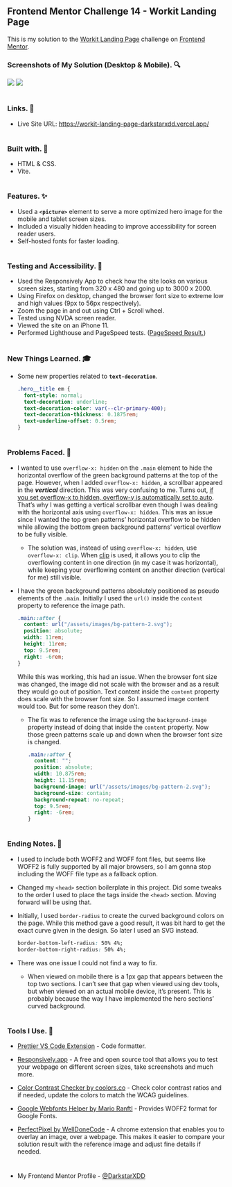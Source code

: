## Frontend Mentor Challenge 14 - Workit Landing Page

This is my solution to the [Workit Landing Page](https://www.frontendmentor.io/challenges/workit-landing-page-2fYnyle5lu) challenge on [Frontend Mentor](https://www.frontendmentor.io/).

### Screenshots of My Solution (Desktop & Mobile). 🔍

![](./solution_screenshots/screenshot_desktop.jpeg)
![](./solution_screenshots/screenshot_mobile.jpeg)

#

### Links. 🔗

- Live Site URL: https://workit-landing-page-darkstarxdd.vercel.app/

#

### Built with. 🔨

- HTML & CSS.
- Vite.

#

### Features. ✨

- Used a **`<picture>`** element to serve a more optimized hero image for the mobile and tablet screen sizes.
- Included a visually hidden heading to improve accessibility for screen reader users.
- Self-hosted fonts for faster loading.

#

### Testing and Accessibility. 🧪

- Used the Responsively App to check how the site looks on various screen sizes, starting from 320 x 480 and going up to 3000 x 2000.
- Using Firefox on desktop, changed the browser font size to extreme low and high values (9px to 56px respectively).
- Zoom the page in and out using Ctrl + Scroll wheel.
- Tested using NVDA screen reader.
- Viewed the site on an iPhone 11.
- Performed Lighthouse and PageSpeed tests. ([PageSpeed Result.](https://pagespeed.web.dev/analysis/https-workit-landing-page-darkstarxdd-vercel-app/7ylu6a0i49?form_factor=mobile))

#

### New Things Learned. 🎓

- Some new properties related to **`text-decoration`**.

  ```css
  .hero__title em {
    font-style: normal;
    text-decoration: underline;
    text-decoration-color: var(--clr-primary-400);
    text-decoration-thickness: 0.1875rem;
    text-underline-offset: 0.5rem;
  }
  ```

#

### Problems Faced. 🚧

- I wanted to use `overflow-x: hidden` on the `.main` element to hide the horizontal overflow of the green background patterns at the top of the page. However, when I added `overflow-x: hidden`, a scrollbar appeared in the **_vertical_** direction. This was very confusing to me. Turns out, [if you set overflow-x to hidden, overflow-y is automatically set to auto](https://stackoverflow.com/a/6433475). That’s why I was getting a vertical scrollbar even though I was dealing with the horizontal axis using `overflow-x: hidden`. This was an issue since I wanted the top green patterns’ horizontal overflow to be hidden while allowing the bottom green background patterns’ vertical overflow to be fully visible.

  - The solution was, instead of using `overflow-x: hidden`, use `overflow-x: clip`. When [clip](https://kilianvalkhof.com/2022/css-html/do-you-know-about-overflow-clip/) is used, it allows you to clip the overflowing content in one direction (in my case it was horizontal), while keeping your overflowing content on another direction (vertical for me) still visible.

- I have the green background patterns absolutely positioned as pseudo elements of the `.main`. Initially I used the `url()` inside the `content` property to reference the image path.

  ```css
  .main::after {
    content: url("/assets/images/bg-pattern-2.svg");
    position: absolute;
    width: 11rem;
    height: 11rem;
    top: 9.5rem;
    right: -6rem;
  }
  ```

  While this was working, this had an issue. When the browser font size was changed, the image did not scale with the browser and as a result they would go out of position. Text content inside the `content` property does scale with the browser font size. So I assumed image content would too. But for some reason they don’t.

  - The fix was to reference the image using the `background-image` property instead of doing that inside the `content` property. Now those green patterns scale up and down when the browser font size is changed.

    ```css
    .main::after {
      content: "";
      position: absolute;
      width: 10.875rem;
      height: 11.15rem;
      background-image: url("/assets/images/bg-pattern-2.svg");
      background-size: contain;
      background-repeat: no-repeat;
      top: 9.5rem;
      right: -6rem;
    }
    ```

#

### Ending Notes. 📝

- I used to include both WOFF2 and WOFF font files, but seems like WOFF2 is fully supported by all major browsers, so I am gonna stop including the WOFF file type as a fallback option.
- Changed my `<head>` section boilerplate in this project. Did some tweaks to the order I used to place the tags inside the `<head>` section. Moving forward will be using that.
- Initially, I used `border-radius` to create the curved background colors on the page. While this method gave a good result, it was bit hard to get the exact curve given in the design. So later I used an SVG instead.

  ```css
  border-bottom-left-radius: 50% 4%;
  border-bottom-right-radius: 50% 4%;
  ```

- There was one issue I could not find a way to fix.
  - When viewed on mobile there is a 1px gap that appears between the top two sections. I can’t see that gap when viewed using dev tools, but when viewed on an actual mobile device, it’s present. This is probably because the way I have implemented the hero sections’ curved background.

#

### Tools I Use. 🔧

- [Prettier VS Code Extension](https://marketplace.visualstudio.com/items?itemName=esbenp.prettier-vscode) - Code formatter.

- [Responsively.app](https://responsively.app/) - A free and open source tool that allows you to test your webpage on different screen sizes, take screenshots and much more.

- [Color Contrast Checker by coolors.co](https://coolors.co/contrast-checker/112a46-acc8e5) - Check color contrast ratios and if needed, update the colors to match the WCAG guidelines.

- [Google Webfonts Helper by Mario Ranftl](https://gwfh.mranftl.com/fonts) - Provides WOFF2 format for Google Fonts.

- [PerfectPixel by WellDoneCode](https://chromewebstore.google.com/detail/perfectpixel-by-welldonec/dkaagdgjmgdmbnecmcefdhjekcoceebi) - A chrome extension that enables you to overlay an image, over a webpage. This makes it easier to compare your solution result with the reference image and adjust fine details if needed.

#

- My Frontend Mentor Profile - [@DarkstarXDD](https://www.frontendmentor.io/profile/DarkstarXDD)
